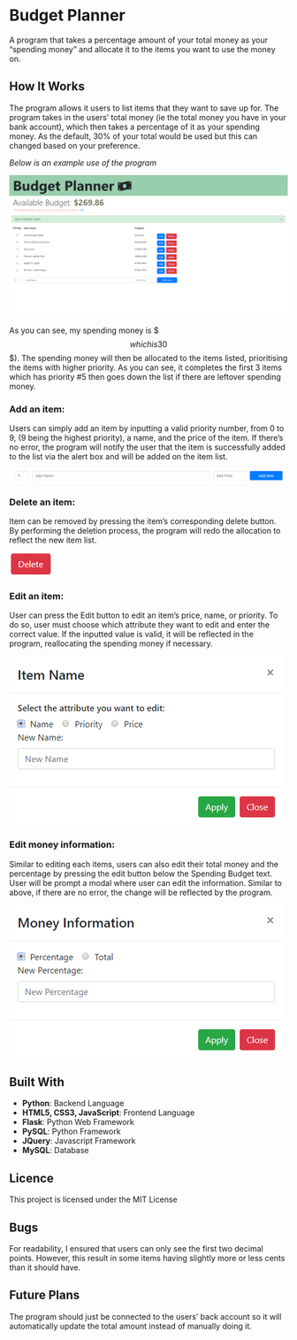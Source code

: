 # Budget Planner

A program that takes a percentage amount of your total money as your “spending money” and allocate it to the items you want to use the money on.

## How It Works

The program allows it users to list items that they want to save up for. The program takes in the users’ total money (ie the total money you have in your bank account), which then takes a percentage of it as your spending money. As the default, 30% of your total would be used but this can changed based on your preference.

_Below is an example use of the program_

<p align="center">
  <img width="750" src="assets/img/_github_readme/index.png">
</p>

As you can see, my spending money is $$$ which is 30% of the total ($$$). The spending money will then be allocated to the items listed, prioritising the items with higher priority. As you can see, it completes the first 3 items which has priority #5 then goes down the list if there are leftover spending money.

### Add an item:

Users can simply add an item by inputting a valid priority number, from 0 to 9, (9 being the highest priority), a name, and the price of the item. If there’s no error, the program will notify the user that the item is successfully added to the list via the alert box and will be added on the item list.

![](assets/img/_github_readme/add_item.PNG)

### Delete an item:

Item can be removed by pressing the item’s corresponding delete button. By performing the deletion process, the program will redo the allocation to reflect the new item list.

![](assets/img/_github_readme/delete.PNG)

### Edit an item:

User can press the Edit button to edit an item’s price, name, or priority. To do so, user must choose which attribute they want to edit and enter the correct value. If the inputted value is valid, it will be reflected in the program, reallocating the spending money if necessary.

![](assets/img/_github_readme/edit_item.PNG)

### Edit money information:

Similar to editing each items, users can also edit their total money and the percentage by pressing the edit button below the Spending Budget text. User will be prompt a modal where user can edit the information. Similar to above, if there are no error, the change will be reflected by the program.

![](assets/img/_github_readme/edit_money.PNG)

## Built With

- **Python**: Backend Language
- **HTML5, CSS3, JavaScript**: Frontend Language
- **Flask**: Python Web Framework
- **PySQL**: Python Framework
- **JQuery**: Javascript Framework
- **MySQL**: Database

## Licence

This project is licensed under the MIT License

## Bugs

For readability, I ensured that users can only see the first two decimal points. However, this result in some items having slightly more or less cents than it should have.

## Future Plans

The program should just be connected to the users’ back account so it will automatically update the total amount instead of manually doing it.
